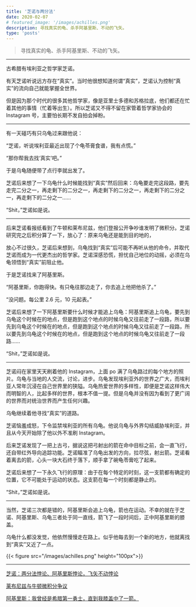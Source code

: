 ```yaml
---
title: '芝诺与两分法'
date: 2020-02-07
# featured_image: '/images/achilles.png'
description: 寻找真实的龟、杀手阿基里斯、不动的飞矢。
type: 'posts'
---
```


> 寻找真实的龟、杀手阿基里斯、不动的飞矢。

---

古希腊有埃利亚之哲学家芝诺。

有天芝诺听说远方存在“真实”。当时他很想知道何谓“真实”，芝诺认为控制“真实”的流向自己就能掌握全世界。

但是因为那个时代的很多其他哲学家，像是亚里士多德和苏格拉底，他们都还在忙着其他的事情（忙着等出生）。所以芝诺又不得不留在家管着哲学家协会的 Instagram 号，主要怕长期不发自拍会掉粉。

---

有一天碰巧有只乌龟过来跟他说：

“芝诺，听说埃利亚最近出现了个龟苓膏食谱，我有点慌。”

“那你帮我去找‘真实’吧。”

于是乌龟随便带了点行李就出发了。

芝诺后来想了一下乌龟什么时候能找到“真实”然后回来：乌龟要走完这段路，要先走完二分之一，再走剩下的二分之一，再走剩下的二分之一，再走剩下的二分之一，再走剩下的二分之一……

“Shit，”芝诺如是说。

---

后来芝诺看报纸看到了牛顿和莱布尼兹，他们登报公开争吵谁发明了微积分。芝诺研究完之后积分算了一下，放心了：原来乌龟还是能到目的地的，

放心不过很久，芝诺后来想到，乌龟找到“真实”后可能不再听从他的命令，并取代芝诺而成为一代更杰出的哲学家。芝诺深感恐慌，担忧自己地位的动摇，必须在乌龟领悟到“真实”前阻止他。

于是芝诺找来了阿基里斯。

“阿基里斯，你跑得快。有只龟往那边走了，你去追上他把他杀了。”

“没问题。每公里 2.6 元，10 元起表。”

芝诺后来想了一下阿基里斯要什么时候才能追上乌龟：阿基里斯追上乌龟，要先到乌龟这个时候在的地点，但是跑到这个地点的时候乌龟又往前走了一段路，所以要先到乌龟这个时候在的地点，但是跑到这个地点的时候乌龟又往前走了一段路，所以要先到乌龟这个时候在的地点，但是跑到这个地点的时候乌龟又往前走了一段路……

“Shit，”芝诺如是说。

---

芝诺闷在家里天天刷着他的 Instagram，上面 po 满了乌龟路过的每个地方的照片。乌龟与当地的人交流，讨论，进步。乌龟发现埃利亚外的世界之广大，而埃利亚人常年沉浸在自己世界里的狭隘。乌龟热爱世界的多样性，即便是芝诺这样伟大而明智的人，比起多样的世界，根本不值一提。但是乌龟并没有因为看到了更广阔的世界而对统治世界而产生任何兴趣。

乌龟继续着他寻找“真实”的道路。

芝诺恼羞成怒，下令监禁埃利亚的所有乌龟。他说乌龟与外界勾结威胁埃利亚，并且从今天开始除了他以外不准刷 Instagram。

后来芝诺发现了一把上古弓，据说这把弓射出的箭在命中目标之前，会一直飞行，还自带红外导向追踪功能。芝诺瞄准了乌龟出发的方向，拉尽弦，射出箭。芝诺看着离去的箭，心头一块大石终于落下，顺手拿了碗龟苓膏吃了起来。

芝诺后来想了一下永久飞行的原理：由于在每个特定的时刻，这一支箭都有确定的位置，它不可能处于运动的状态。这支箭在每一个时刻都是静止的。

“Shit，”芝诺如是说。

---

当然，芝诺三次都是错的，阿基里斯会追上乌龟，箭也在运动。不幸的就在于芝诺、阿基里斯、乌龟三者处于同一直线，箭飞了一段时间后，正中阿基里斯的膝盖。

乌龟什么都没发觉，他依然慢慢走在路上。似乎他每去到一个新的地方，他就离找到“真实”又近了一点。

{{< figure src="/images/achilles.png" height="100px">}}

---

[芝诺：两分法悖论、阿基里斯悖论，飞矢不动悖论](https://zh.wikipedia.org/wiki/%E8%8A%9D%E8%AF%BA%E6%82%96%E8%AE%BA)

[莱布尼兹与牛顿微积分争议](https://en.wikipedia.org/wiki/Leibniz%E2%80%93Newton_calculus_controversy)

[阿基里斯：我曾经是希腊第一勇士，直到我膝盖中了一箭。](https://www.urbandictionary.com/define.php?term=arrow%20in%20the%20knee)
